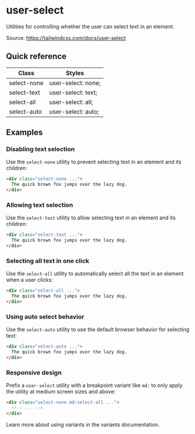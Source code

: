 # user-select

Utilities for controlling whether the user can select text in an element.

Source: https://tailwindcss.com/docs/user-select

## Quick reference

| Class | Styles |
|---|---|
| select-none | user-select: none; |
| select-text | user-select: text; |
| select-all | user-select: all; |
| select-auto | user-select: auto; |

## Examples

### Disabling text selection

Use the `select-none` utility to prevent selecting text in an element and its children:

```html
<div class="select-none ...">
  The quick brown fox jumps over the lazy dog.
</div>
```

### Allowing text selection

Use the `select-text` utility to allow selecting text in an element and its children:

```html
<div class="select-text ...">
  The quick brown fox jumps over the lazy dog.
</div>
```

### Selecting all text in one click

Use the `select-all` utility to automatically select all the text in an element when a user clicks:

```html
<div class="select-all ...">
  The quick brown fox jumps over the lazy dog.
</div>
```

### Using auto select behavior

Use the `select-auto` utility to use the default browser behavior for selecting text:

```html
<div class="select-auto ...">
  The quick brown fox jumps over the lazy dog.
</div>
```

### Responsive design

Prefix a `user-select` utility with a breakpoint variant like `md:` to only apply the utility at medium screen sizes and above:

```html
<div class="select-none md:select-all ...">
  <!-- ... -->
</div>
```

Learn more about using variants in the variants documentation.
